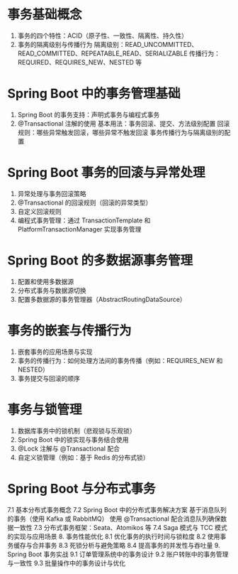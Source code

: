 # 事务基础概念
1. 事务的四个特性：ACID（原子性、一致性、隔离性、持久性） 
2. 事务的隔离级别与传播行为
隔离级别：READ_UNCOMMITTED、READ_COMMITTED、REPEATABLE_READ、SERIALIZABLE
传播行为：REQUIRED、REQUIRES_NEW、NESTED 等 

# Spring Boot 中的事务管理基础
1.  Spring Boot 的事务支持：声明式事务与编程式事务
2. @Transactional 注解的使用
基本用法：事务回滚、提交、方法级别配置
回滚规则：哪些异常触发回滚，哪些异常不触发回滚
事务传播行为与隔离级别的配置

# Spring Boot 事务的回滚与异常处理
1. 异常处理与事务回滚策略
2. @Transactional 的回滚规则（回滚的异常类型）
3. 自定义回滚规则
4. 编程式事务管理：通过 TransactionTemplate 和 PlatformTransactionManager 实现事务管理

# Spring Boot 的多数据源事务管理
1. 配置和使用多数据源
2. 分布式事务与数据源切换
3. 配置多数据源的事务管理器（AbstractRoutingDataSource）

# 事务的嵌套与传播行为
1. 嵌套事务的应用场景与实现
2. 事务的传播行为：如何处理方法间的事务传播（例如：REQUIRES_NEW 和 NESTED）
3. 事务提交与回滚的顺序

# 事务与锁管理
1. 数据库事务中的锁机制（悲观锁与乐观锁）
2. Spring Boot 中的锁实现与事务结合使用
3. @Lock 注解与 @Transactional 配合
4. 自定义锁管理（例如：基于 Redis 的分布式锁） 

# Spring Boot 与分布式事务
7.1 基本分布式事务概念
7.2 Spring Boot 中的分布式事务解决方案
基于消息队列的事务（使用 Kafka 或 RabbitMQ）
使用 @Transactional 配合消息队列确保数据一致性
7.3 分布式事务框架：Seata、Atomikos 等
7.4 Saga 模式与 TCC 模式的实现与应用场景
8. 事务性能优化
8.1 优化事务的执行时间与锁粒度
8.2 使用事务缓存与合并事务
8.3 死锁分析与避免策略
8.4 提高事务的并发性与吞吐量
9. Spring Boot 事务实战
9.1 订单管理系统中的事务设计
9.2 账户转账中的事务管理与一致性
9.3 批量操作中的事务设计与优化